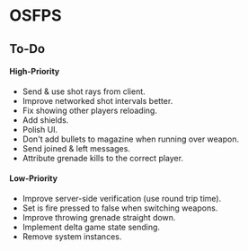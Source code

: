 # OSFPS

## To-Do

#### High-Priority

* Send & use shot rays from client.
* Improve networked shot intervals better.
* Fix showing other players reloading.
* Add shields.
* Polish UI.
* Don't add bullets to magazine when running over weapon.
* Send joined & left messages.
* Attribute grenade kills to the correct player.

#### Low-Priority

* Improve server-side verification (use round trip time).
* Set is fire pressed to false when switching weapons.
* Improve throwing grenade straight down.
* Implement delta game state sending.
* Remove system instances.